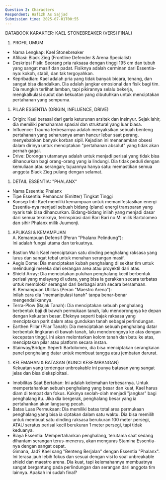 ```yaml
---
Question 2: Characters
Respondent: Hafizh As Sajjad
Submission time: 2025-07-01T00:55
---
```

  
DATABOOK KARAKTER: KAEL STONEBREAKER (VERSI FINAL)

1. PROFIL UMUM

- Nama Lengkap: Kael Stonebreaker
- Afiliasi: Black Zieg (Frontline Defender & Arena Specialist)
- Deskripsi Fisik: Seorang pria raksasa dengan tinggi 195 cm dan tubuh yang sangat masif dan padat. Fisiknya adalah cerminan dari Essentia-nya: kokoh, stabil, dan tak tergoyahkan.
- Kepribadian: Kael adalah pria yang tidak banyak bicara, tenang, dan sangat bisa diandalkan. Dia adalah jangkar emosional dan fisik bagi tim. Dia mungkin terlihat lamban, tapi pikirannya selalu bekerja, mengkalkulasi sudut dan kekuatan yang dibutuhkan untuk menciptakan pertahanan yang sempurna.

1. PILAR ESSENTIA (ORIGIN, INFLUENCE, DRIVE)

- Origin: Kael berasal dari garis keturunan arsitek dan insinyur. Sejak lahir, dia memiliki pemahaman spasial dan struktural yang luar biasa.
- Influence: Trauma terbesarnya adalah menyaksikan sebuah benteng pertahanan yang seharusnya aman hancur lebur saat perang, menyebabkan banyak korban sipil. Kejadian ini menanamkan obsesi dalam dirinya untuk menciptakan "pertahanan absolut" yang tidak akan pernah gagal.
- Drive: Dorongan utamanya adalah untuk menjadi perisai yang tidak bisa dihancurkan bagi orang-orang yang ia lindungi. Dia tidak peduli dengan kemuliaan atau serangan; tujuannya hanya satu: memastikan semua anggota Black Zieg pulang dengan selamat.

1. DETAIL ESSENTIA: "PHALANX"

- Nama Essentia: Phalanx
- Tipe Essentia: Pemancar (Emitter) Tingkat Tinggi
- Konsep Inti: Kael memiliki kemampuan untuk memanifestasikan energi Essentia-nya menjadi sebuah bidang (plane) energi transparan yang nyaris tak bisa dihancurkan. Bidang-bidang inilah yang menjadi dasar dari semua tekniknya, terinspirasi dari Bari Bari no Mi milik Bartolomeo dan sihir Phalanx milik Juumonji.

1. APLIKASI & KEMAMPUAN  
    A. Kemampuan Defensif (Peran "Phalanx Pelindung"):  
    Ini adalah fungsi utama dan terkuatnya.

- Bastion Wall: Kael menciptakan satu dinding penghalang raksasa yang lurus dan sangat tebal untuk menahan serangan masif.
- Aegis Dome: Dia menciptakan kubah penghalang di sekitar tim untuk melindungi mereka dari serangan area atau proyektil dari atas.
- Shield Array: Dia menciptakan puluhan penghalang kecil berbentuk perisai yang melayang di udara, yang bisa ia gerakkan secara terbatas untuk memblokir serangan dari berbagai arah secara bersamaan.  
    B. Kemampuan Utilitas (Peran "Maestro Arena"):  
    Inilah cara dia "memanipulasi tanah" tanpa benar-benar mengendalikannya.
- Terra-Plow (Bajak Tanah): Dia menciptakan sebuah penghalang berbentuk baji di bawah permukaan tanah, lalu mendorongnya ke depan dengan kekuatan besar. Efeknya seperti bajak raksasa yang menciptakan parit dalam atau gundukan tanah sebagai perlindungan.
- Earthen Pillar (Pilar Tanah): Dia menciptakan sebuah penghalang datar berbentuk lingkaran di bawah tanah, lalu mendorongnya ke atas dengan kecepatan tinggi. Ini akan melontarkan kolom tanah dan batu ke atas, menciptakan pilar atau platform secara instan.
- Stairway/Bridge: Seperti Bartolomeo, dia bisa menciptakan serangkaian panel penghalang datar untuk membuat tangga atau jembatan darurat.

1. KELEMAHAN & BATASAN (KUNCI KESEIMBANGAN)  
    Kekuatan yang terdengar unbreakable ini punya batasan yang sangat jelas dan bisa dieksploitasi.

- Imobilitas Saat Bertahan: Ini adalah kelemahan terbesarnya. Untuk mempertahankan sebuah penghalang yang besar dan kuat, Kael harus diam di tempat dan fokus. Kakinya seolah-olah menjadi "jangkar" bagi penghalang itu. Jika dia bergerak, penghalang besar yang ia pertahankan akan langsung pecah.
- Batas Luas Permukaan: Dia memiliki batas total area permukaan penghalang yang bisa ia ciptakan dalam satu waktu. Dia bisa memilih untuk membuat satu dinding raksasa berukuran 100 meter persegi, ATAU seratus perisai kecil berukuran 1 meter persegi, tapi tidak keduanya.
- Biaya Essentia: Mempertahankan penghalang, terutama saat sedang dihantam serangan terus-menerus, akan menguras Stamina Essentia-nya dengan sangat cepat.  
    Gimana, Jad? Kael sang "Benteng Berjalan" dengan Essentia "Phalanx". Ini terasa jauh lebih fokus dan sesuai dengan visi lo soal unbreakable shield dan maestro arena. Dia kuat, tapi kelemahannya membuatnya sangat bergantung pada perlindungan dan serangan dari anggota tim lainnya. Apakah ini sudah final?